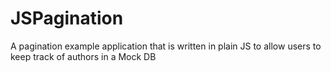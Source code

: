 # JSPagination
A pagination example application that is written in plain JS to allow users to keep track of authors in a Mock DB
